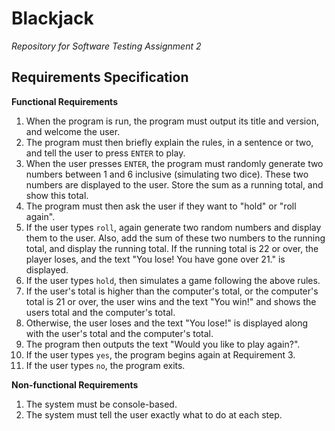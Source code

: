 # Blackjack

*Repository for Software Testing Assignment 2*

## Requirements Specification

**Functional Requirements**

1. When the program is run, the program must output its title and version, and welcome the user.
2. The program must then briefly explain the rules, in a sentence or two, and tell the user to press `ENTER` to play.
3. When the user presses `ENTER`, the program must randomly generate two numbers between 1 and 6 inclusive (simulating two dice). These two numbers are displayed to the user. Store the sum as a running total, and show this total.
4. The program must then ask the user if they want to "hold" or "roll again".
5. If the user types `roll`, again generate two random numbers and display them to the user. Also, add the sum of these two numbers to the running total, and display the running total. If the running total is 22 or over, the player loses, and the text "You lose! You have gone over 21." is displayed.
6. If the user types `hold`, then simulates a game following the above rules.
7. If the user's total is higher than the computer's total, or the computer's total is 21 or over, the user wins and the text "You win!" and shows the users total and the computer's total.
8. Otherwise, the user loses and the text "You lose!" is displayed along with the user's total and the computer's total.
9. The program then outputs the text "Would you like to play again?".
10. If the user types `yes`, the program begins again at Requirement 3.
11. If the user types `no`, the program exits.

**Non-functional Requirements**

1. The system must be console-based.
2. The system must tell the user exactly what to do at each step.